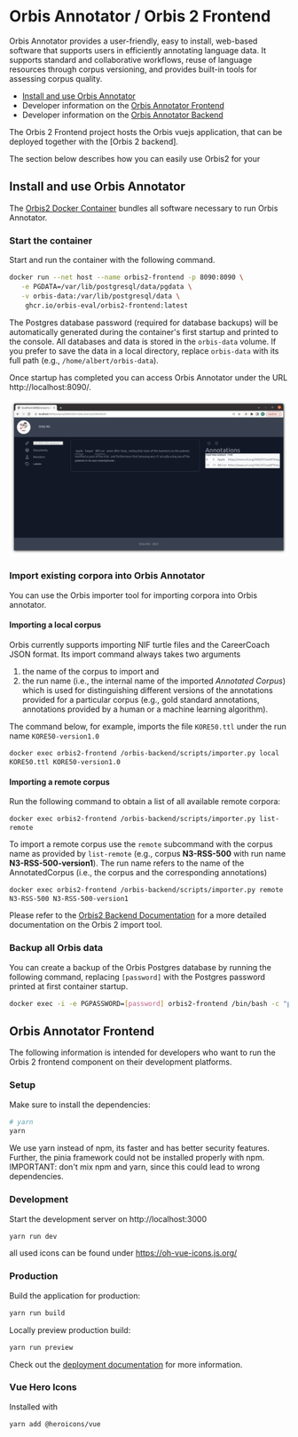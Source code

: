 # Orbis Annotator / Orbis 2 Frontend

Orbis Annotator provides a user-friendly, easy to install, web-based software that supports users in efficiently annotating language data. It supports standard and collaborative workflows, reuse of language resources through corpus versioning, and provides built-in tools for assessing corpus quality. 

- [Install and use Orbis Annotator](#install-and-use-orbis-annotator)
- Developer information on the [Orbis Annotator Frontend](#orbis-annotator-frontend)
- Developer information on the [Orbis Annotator Backend](https://github.com/orbis-eval/orbis2-backend)

The Orbis 2 Frontend project hosts the Orbis vuejs application, that can be deployed together with the [Orbis 2 backend]. 

The section below describes how you can easily use Orbis2 for your 


## Install and use Orbis Annotator

The [Orbis2 Docker Container](https://github.com/orgs/orbis-eval/packages/container/package/orbis2-frontend) bundles all software necessary to run Orbis Annotator.

### Start the container

Start and run the container with the following command.
```bash
docker run --net host --name orbis2-frontend -p 8090:8090 \
   -e PGDATA=/var/lib/postgresql/data/pgdata \
   -v orbis-data:/var/lib/postgresql/data \
    ghcr.io/orbis-eval/orbis2-frontend:latest
```

The Postgres database password (required for database backups) will be automatically generated during the container's first startup and printed to the console. All databases and data is stored in the `orbis-data` volume. If you prefer to save the data in a local directory, replace `orbis-data` with its full path (e.g., `/home/albert/orbis-data`).

Once startup has completed you can access Orbis Annotator under the URL http://localhost:8090/.

![Orbis2 Frontend](orbis-screenshot.png)

###  Import existing corpora into Orbis Annotator

You can use the Orbis importer tool for importing corpora into Orbis annotator.

#### Importing a local corpus
Orbis currently supports importing NIF turtle files and the CareerCoach JSON format. Its import command always takes two arguments

  1. the name of the corpus to import and
  2. the run name (i.e., the internal name of the imported *Annotated Corpus*) which is used for distinguishing different versions of the annotations provided for a particular corpus (e.g., gold standard annotations, annotations provided by a human or a machine learning algorithm).

The command below, for example, imports the file `KORE50.ttl` under the run name `KORE50-version1.0`
```
docker exec orbis2-frontend /orbis-backend/scripts/importer.py local KORE50.ttl KORE50-version1.0
```


#### Importing a remote corpus

Run the following command to obtain a list of all available remote corpora:
```
docker exec orbis2-frontend /orbis-backend/scripts/importer.py list-remote
```


To import a remote corpus use the `remote` subcommand with the corpus name as provided by `list-remote` (e.g., corpus **N3-RSS-500** with run name **N3-RSS-500-version1**). The run name refers to the name of the AnnotatedCorpus (i.e., the corpus and the corresponding annotations)
```
docker exec orbis2-frontend /orbis-backend/scripts/importer.py remote N3-RSS-500 N3-RSS-500-version1
```

Please refer to the [Orbis2 Backend Documentation](https://github.com/orbis-eval/orbis2-backend) for a more detailed documentation on the Orbis 2 import tool.


### Backup all Orbis data

You can create a backup of the Orbis Postgres database by running the following command, replacing `[password]` with the Postgres password printed at first container startup.
```bash
docker exec -i -e PGPASSWORD=[password] orbis2-frontend /bin/bash -c "pg_dump --username postgres orbis" > backup.sql
```


## Orbis Annotator Frontend

The following information is intended for developers who want to run the Orbis 2 frontend component on their development platforms.

### Setup

Make sure to install the dependencies:
```bash
# yarn
yarn
```
We use yarn instead of npm, its faster and has better security features. Further, the pinia framework could not be installed properly with npm.
IMPORTANT: don't mix npm and yarn, since this could lead to wrong dependencies.

### Development

Start the development server on http://localhost:3000

```bash
yarn run dev
```

all used icons can be found under https://oh-vue-icons.js.org/

### Production

Build the application for production:

```bash
yarn run build
```

Locally preview production build:

```bash
yarn run preview
```

Check out the [deployment documentation](https://nuxt.com/docs/getting-started/deployment) for more information.


### Vue Hero Icons
Installed with 
```
yarn add @heroicons/vue
```


